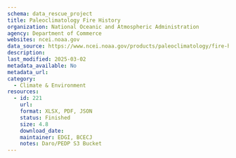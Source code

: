 ```yaml
---
schema: data_rescue_project 
title: Paleoclimatology Fire History
organization: National Oceanic and Atmospheric Administration
agency: Department of Commerce
websites: ncei.noaa.gov
data_source: https://www.ncei.noaa.gov/products/paleoclimatology/fire-history
description: 
last_modified: 2025-03-02
metadata_available: No
metadata_url: 
category:
  - Climate & Environment 
resources:
  - id: 221
    url: 
    format: XLSX, PDF, JSON
    status: Finished
    size: 4.8
    download_date: 
    maintainer: EDGI, BCECJ
    notes: Daro/PEDP S3 Bucket
---
```

